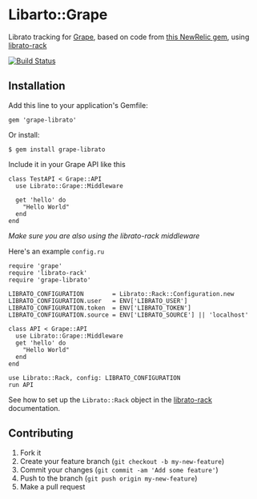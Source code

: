 # Libarto::Grape

Librato tracking for [Grape][0], based on code from [this NewRelic
gem][1], using [librato-rack][2]

[![Build Status](https://travis-ci.org/seanmoon/grape-librato.png?branch=master)](http://travis-ci.org/seanmoon/grape-librato)

## Installation

Add this line to your application's Gemfile:

    gem 'grape-librato'

Or install:

    $ gem install grape-librato

Include it in your Grape API like this

    class TestAPI < Grape::API
      use Librato::Grape::Middleware

      get 'hello' do
        "Hello World"
      end
    end

*Make sure you are also using the librato-rack middleware*

Here's an example `config.ru`

    require 'grape'
    require 'librato-rack'
    require 'grape-librato'

    LIBRATO_CONFIGURATION        = Librato::Rack::Configuration.new
    LIBRATO_CONFIGURATION.user   = ENV['LIBRATO_USER']
    LIBRATO_CONFIGURATION.token  = ENV['LIBRATO_TOKEN']
    LIBRATO_CONFIGURATION.source = ENV['LIBRATO_SOURCE'] || 'localhost'

    class API < Grape::API
      use Librato::Grape::Middleware
      get 'hello' do
        "Hello World"
      end
    end

    use Librato::Rack, config: LIBRATO_CONFIGURATION
    run API

See how to set up the `Librato::Rack` object in the [librato-rack][2]
documentation.

## Contributing

1. Fork it
2. Create your feature branch (`git checkout -b my-new-feature`)
3. Commit your changes (`git commit -am 'Add some feature'`)
4. Push to the branch (`git push origin my-new-feature`)
5. Make a pull request

[0]: https://github.com/intridea/grape
[1]: https://github.com/flyerhzm/newrelic-grape
[2]: https://github.com/librato/librato-rack
